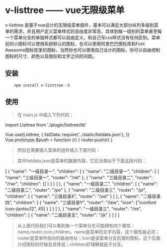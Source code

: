 # v-listtree —— vue无限级菜单

v-listtree 是基于vue设计的无限级菜单插件，基本可以满足大部分纵列多级别菜单的需求，并且用户定义菜单样式的自由度非常高，具体到每一级别的菜单甚至每一个菜单分支的单独样式都可以自由定义，和自己写css样式没有任何区别。菜单前的小图标可以使用系统默认的图标，也可以使用阿里巴巴图标库和Font Awesome图标库里的图标，当然你也可以使用自己设计的图标。你可以自由控制图标的尺寸、颜色以及图标和文字之间的间距。

## 安装

        npm install v-listtree -S

## 使用

> 在 main.js 中插入下列代码：

  import Listtree from './plugin/listtree/lib'

  Vue.use(Listtree, {
    listData: require('../static/listdata.json'),
  })
  Vue.prototype.$push = function (r) {
    router.push(r)
  }

> 然后在需要插入菜单的组件插入下面代码：

  <div class="listtree"></div>


> 其中listdata.json是菜单的数据内容，它应当类似于下面这段代码：

  [
    {
      "name": "一级目录一",
      "children": [
        {
          "name": "二级目录一",
          "children": [
            {
              "name": "三级目录一",
              "router": "/rel"
            },
            {
              "name": "三级目录二",
              "router": "/rwr",
              "children": []
            }
          ]
        }
      ]
    },
    {
      "name": "一级目录二",
      "children": [
        {
          "name": "二级目录二",
          "router": "/po"
        },
        {
          "name": "二级目录三",
          "router": "/pl",
          "children": [
            {
              "name": "三级目录X",
              "router": "/sel"
            }
          ]
        },
        {
          "name": "二级目录四",
          "children": [
            {
              "name": "三级目录Y",
              "router": "/lew",
              "icon": ["iconfont icon-jiantou12", 45]
            }
          ]
        }
      ]
    },
    {
      "name": "一级目录三",
      "router": "/ire",
      "children": [
        {
          "name": "二级目录五",
          "router": "/jk"
        }
      ]
    }
  ]

> 从上面代码我们可以看到每一个菜单分支可能拥有四个属性：name,router,icon,children。name是菜单的文字内容，这个属性是必须；router是菜单所指向的路由地址；icon是该菜单分支前面的图标，这个后面介绍图标的时候会具体说；children好理解就是子分支。